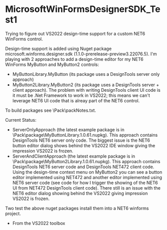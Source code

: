 # MicrosoftWinFormsDesignerSDK_Test1

Trying to figure out VS2022 design-time support for a custom NET6 WinForms control.

Design-time support is added using Nuget package microsoft.winforms.designer.sdk (1.1.0-prerelease-preview3.22076.5). I'm playing with 2 approaches to add a design-time editor for my NET6 WinForms MyButton and MyButton2 controls:
- MyButtonLibrary.MyButton (its package uses a DesignTools server only approach)
- MyButton2Library.MyButton2 (its package uses a DesignTools server + client approach). The problem with writing DesignTools client UI code is it must be .Net Framework to work in VS2022; this means we can't leverage NET6 UI code that is alreay part of the NET6 control.

To build packages see \Pack\packNotes.txt.

Current Status:
- ServerOnlyApproach (the latest example package is in \Pack\package\MyButtonLibrary.1.0.61.nupkg). This approach contains DesignTools NET6 server only code. The biggest issue is the NET6 button editor dialog shows behind the VS2022 IDE window giving the impression VS2022 is frozen.
- ServerAndClientApproach (the latest example package is in \Pack\package\MyButton2Library.1.0.61.nupkg). This approach contains DesignTools NET6 server code and DesignTools NET472 client code. Using the design-time context menu on MyButton2 you can see a button editor implemented using NET472 and another editor implemented using NET6 server code (see code for how I trigger the showing of the NET6 UI from NET472 DesignTools client code). There still is an issue with the NET6 editor dialog showing behind the VS2022 giving impression VS2022 is frozen.

Two test the above nuget packages install them into a NET6 winforms project.
- From the VS2022 toolbox

